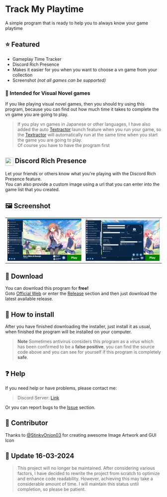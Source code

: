 
# Track My Playtime

A simple program that is ready to help you to always know your game playtime

## ⭐ Featured
- Gameplay Time Tracker
- Discord Rich Presence
- Makes it easier for you when you want to choose a vn game from your collection
- Screenshot _(not all games can be supported)_

### 📖 Intended for Visual Novel games
If you like playing visual novel games, then you should try using this program, because you can find out how much time it takes to complete the vn game you are going to play.


> If you play vn games in Japanese or other languages, I have also added the auto [Textractor](https://github.com/Artikash/Textractor) launch feature when you run your game, so the [Textractor](https://github.com/Artikash/Textractor) will automatically run at the same time when you start the game you are going to play. <br>
> Of course you have to have the program first

## <img src="https://assets-global.website-files.com/6257adef93867e50d84d30e2/636e0a69f118df70ad7828d4_icon_clyde_blurple_RGB.svg" width="26" height="26" style="vertical-align:middle;"> Discord Rich Presence
Let your friends or others know what you're playing with the Discord Rich Presence feature. <br>
You can also provide a custom image using a url that you can enter into the game list that you created.

## :framed_picture: Screenshot
<table>
  <tr>
    <td><img src="./Screenshot/ss1.png" alt="ss1" width="500"/></td>
    <td><img src="./Screenshot/ss2.png" alt="ss2" width="500"/></td>
  </tr>
</table>

## :file_folder: Download
You can download this program for **free!** <br>
Goto [Official Web](https://trackmyplaytime.netlify.app) or enter the [Release](https://github.com/KidiXDev/TrackMyPlaytime/releases) section and then just download the latest available release.
## :page_facing_up: How to install
After you have finished downloading the installer, just install it as usual, when finished the program will be installed on your computer. <br>

> **Note**
> Sometimes antivirus considers this program as a _virus_ which has been confirmed to be a **false positive**, you can find the source code above and you can see for yourself if this program is completely **safe**.

## :question: Help
If you need help or have problems, please contact me:
> Discord Server: [Link](https://discord.gg/xWPBs55DUc)

Or you can report bugs to the [Issue](https://github.com/KidiXDev/TrackMyPlaytime/issues) section.

## 🥇 Contributor
Thanks to [@StinkyOnion03](https://github.com/StinkyOnion03) for creating awesome Image Artwork and GUI Icon

## 📰 Update 16-03-2024
> This project will no longer be maintained. After considering various factors, I have decided to rewrite the project from scratch to optimize and enhance code readability.
> However, achieving this may take a considerable amount of time. I will maintain this status until completion, so please be patient.
